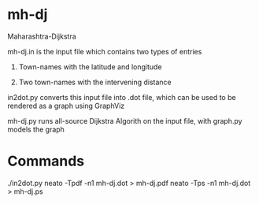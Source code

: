 # mh-dj
Maharashtra-Dijkstra

mh-dj.in is the input file which contains two types of entries

1. Town-names with the latitude and longitude

2. Two town-names with the intervening distance

in2dot.py converts this input file into .dot file, which can be used to be rendered as a graph using GraphViz

mh-dj.py runs all-source Dijkstra Algorith on the input file, with graph.py models the graph


# Commands
./in2dot.py
neato -Tpdf -n1 mh-dj.dot > mh-dj.pdf
neato -Tps -n1 mh-dj.dot > mh-dj.ps
